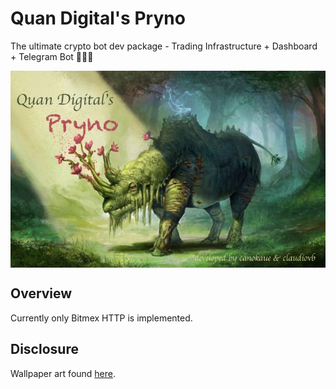 # Quan Digital's Pryno
The ultimate crypto bot dev package - Trading Infrastructure + Dashboard + Telegram Bot 🦏🔥🚀

<img src="img/cover.jpg" align="center" />

## Overview

Currently only Bitmex HTTP is implemented.

## Disclosure

Wallpaper art found [here](http://www.wallpaperswebs.com/rhino-art/).

